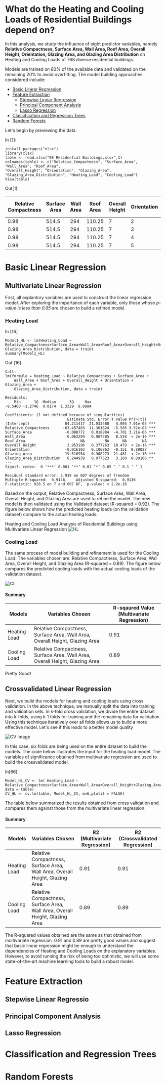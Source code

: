 # What do the Heating and Cooling Loads of Residential Buildings depend on?

In this analysis, we study the influence of eight predictor variables, namely **Relative Compactness, Surface Area, Wall Area, Roof Area, Overall Height, Orientation, Glazing Area, and Glazing Area Distribution** on Heating and Cooling Loads of 768 diverse residential buildings.

Models are trained on 80% of the available data and validated on the remaining 20% to avoid overfitting. 
The model building approaches considered include:

* [Basic Linear Regression](basic-linear-regression)
* [Feature Extraction](feature-extraction)
  * [Stepwise Linear Regression](stepwise-linear-regression)
  * [Principal Component Analysis](principal-component-analysis)
  * [Lasso Regression](lasso-regression)
 * [Classification and Regression Trees](classification-and-regression-trees)
 * [Random Forests](random-forests)
 
 Let's begin by previewing the data. 
 
In [1]: 
```
install.packages("xlsx")
library(xlsx)
table <- read.xlsx("EE Residential Buildings.xlsx",1)
colnames(table) <- c("Relative_Compactness", "Surface_Area", "Wall_Area", "Roof_Area", 
"Overall_Height", "Orientation", "Glazing_Area", "Glazing_Area_Distribution", "Heating_Load", "Cooling_Load")
View(table)
```

Out[1]: 

Relative Compactness|Surface Area|Wall Area|Roof Area|Overall Height|Orientation|Glazing Area|Glazing Area Distribution
--------------------|------------|---------|---------|--------------|-----------|------------|-------------------------
0.98|514.5|294|110.25|7|2|0|0|15.55|21.33
0.98|514.5|294|110.25|7|3|0|0|15.55|21.33
0.98|514.5|294|110.25|7|4|0|0|15.55|21.33
0.98|514.5|294|110.25|7|5|0|0|15.55|21.33

# Basic Linear Regression
## Multivariate Linear Regression
First, all explantory variables are used to construct the linear regression model. After exploring the importance of each variable, only those whose *p-value is less than 0.05* are chosen to build a refined model.
### Heating Load

In [16]

```
Model1_HL <- lm(Heating_Load ~ Relative_Compactness+Surface_Area+Wall_Area+Roof_Area+Overall_Height+Orientation+Glazing_Area+
Glazing_Area_Distribution, data = train)
summary(Model1_HL)

```

Out [16]

```
Call:
lm(formula = Heating_Load ~ Relative_Compactness + Surface_Area + 
    Wall_Area + Roof_Area + Overall_Height + Orientation + Glazing_Area + 
    Glazing_Area_Distribution, data = train)

Residuals:
    Min      1Q  Median      3Q     Max 
-9.5460 -1.2746  0.0174  1.3329  8.0884 

Coefficients: (1 not defined because of singularities)
                            Estimate Std. Error t value Pr(>|t|)    
(Intercept)                84.211417  21.033488   4.004 7.01e-05 ***
Relative_Compactness      -63.457403  11.361624  -5.585 3.52e-08 ***
Surface_Area               -0.088772   0.018884  -4.701 3.21e-06 ***
Wall_Area                   0.063204   0.007385   8.558  < 2e-16 ***
Roof_Area                         NA         NA      NA       NA    
Overall_Height              3.953196   0.377263  10.479  < 2e-16 ***
Orientation                -0.016103   0.106863  -0.151  0.88027    
Glazing_Area               19.510954   0.908273  21.481  < 2e-16 ***
Glazing_Area_Distribution   0.244939   0.077523   3.160  0.00166 ** 
---
Signif. codes:  0 ‘***’ 0.001 ‘**’ 0.01 ‘*’ 0.05 ‘.’ 0.1 ‘ ’ 1

Residual standard error: 2.919 on 607 degrees of freedom
Multiple R-squared:  0.9146,	Adjusted R-squared:  0.9136 
F-statistic: 928.5 on 7 and 607 DF,  p-value: < 2.2e-16
```

Based on the output, Relative Compactness, Surface Area, Wall Area, Overall Height, and Glazing Area are used to refine the model. The new model is then validated using the Validated dataset (R-squared = 0.92). The figure below shows how the predicted heating loads (on the validation dataset) compare to the actual heating loads.

Heating and Cooling Load Analysis of Residential Buildings using Multivariate Linear Regression
![HL](https://raw.githubusercontent.com/MeeraSharma/Residential-Energy-Efficiency.github.io/master/docs/Basic%20Linear%20Regression_HL.PNG)

### Cooling Load

The same process of model building and refinement is used for the Cooling Load. The variables chosen are: Relative Compactness, Surface Area, Wall Area, Overall Height, and Glazing Area (R-squared = 0.89). The figure below compares the predicted cooling loads with the actual cooling loads of the validation dataset.

![CL](https://raw.githubusercontent.com/MeeraSharma/Residential-Energy-Efficiency.github.io/master/docs/Basic%20Linear%20Regression_CL.PNG)

#### Summary

Models | Variables Chosen | R-sqaured Value (Multivariate Regression)
-------|------------------|-----------------
Heating Load | Relative Compactness, Surface Area, Wall Area, Overall Height, Glazing Area | 0.91
Cooling Load |  Relative Compactness, Surface Area, Wall Area, Overall Height, Glazing Area | 0.89

Pretty Good!

## Crossvalidated Linear Regression

Next, we build the models for heating and cooling loads using cross validation. In the above technique, we manually split the data into training and validation sets. In k-fold cross validation, we divide the entire dataset into k-folds, using k-1 folds for training and the remaining data for validation. Using this technique iteratively over all folds allows us to build a more effective model. Let's see if this leads to a better model quality

![CV Image](https://raw.githubusercontent.com/MeeraSharma/Residential-Energy-Efficiency.github.io/master/docs/K-fold%20CV.PNG)

In this case, six folds are being used on the entire dataset to build the models. The code below illustrates the input for the heating load model. The variables of significance obtained from multivariate regression are used to build the crossvalidated model.

In[66]

```
Model_HL_CV <- lm( Heating_Load ~ Relative_Compactness+Surface_Area+Wall_Area+Overall_Height+Glazing_Area, data = table)
CV_HL <- cv.lm(table, Model_HL_CV, m=6,plotit = FALSE)

```
The table below summarized the results obtained from cross validation and compares them against those from the multivariate linear regression. 

#### Summary

Models | Variables Chosen | R2 (Multivariate Regression)| R2 (Crossvalidated Regression)
-------|------------------|-----------------|-------------------------------------------
Heating Load | Relative Compactness, Surface Area, Wall Area, Overall Height, Glazing Area | 0.91 |0.91
Cooling Load |  Relative Compactness, Surface Area, Wall Area, Overall Height, Glazing Area | 0.89 |0.89

The R-squared values obtained are the same as that obtained from multivariate regression. 0.91 and 0.89 are pretty good values and suggest that basic linear regression might be enough to understand the dependencies of Heating and Cooling Loads on the explanatory variables. However, to avoid running the risk of being too optimistic, we will use some state-of-the-art machine learning tools to build a robust model. 

# Feature Extraction
## Stepwise Linear Regressio
## Principal Component Analysis
## Lasso Regression
# Classification and Regression Trees
# Random Forests


